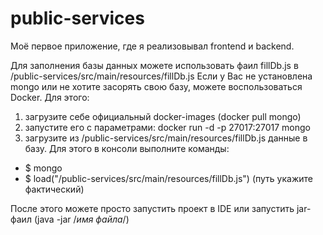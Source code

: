 # public-services
Моё первое приложение, где я реализовывал frontend и backend.

Для заполнения базы данных можете использовать фаил fillDb.js в /public-services/src/main/resources/fillDb.js
Если у Вас не установлена mongo или не хотите засорять свою базу, можете воспользоваться Docker. Для этого:
1) загрузите себе официальный docker-images (docker pull mongo)
2) запустите его с параметрами: docker run -d -p 27017:27017 mongo
3) загрузите из /public-services/src/main/resources/fillDb.js данные в базу. Для этого в консоли выполните команды: 
- $ mongo
- $ load("/public-services/src/main/resources/fillDb.js") (путь укажите фактический)


После этого можете просто запустить проект в IDE или запустить jar-фаил (java -jar /*имя файла*/)

